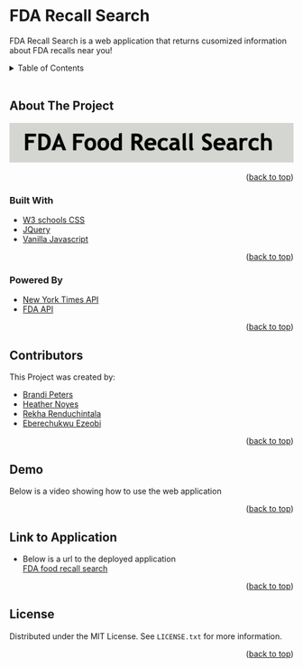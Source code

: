 <!-- id to bring user back to the top of page -->
<div id="top"></div> 

# FDA Recall Search

FDA Recall Search is a web application that returns cusomized information about FDA recalls near you!

<!-- table of content for easy navigation -->
<details>
  <summary>Table of Contents</summary>
  <ol>
    <li>
      <a href="#about-the-project">About The Project</a>
      <ul>
        <li><a href="#built-with">Built With</a></li>
        <li><a href="#powered-by">Powered By</a></li>
      </ul>
    </li>
    <li><a href="#contributors">Contributors</a></li>
    <li><a href="#demo">Demo</a></li>
    <li><a href="#link-to-application">Link to Application</a></li>
    <li><a href="#license">License</a></li>
  </ol>
</details>
<br>

<!-- about the project -->
## About The Project

![Product Name Screen Shot](./assets/images/readme-images/title-image.png)

 


<p align="right">(<a href="#top">back to top</a>)</p>

### Built With

* [W3 schools CSS](https://www.w3schools.com/css/)
* [JQuery](https://jquery.com)
* [Vanilla Javascript](http://vanilla-js.com/)

<p align="right">(<a href="#top">back to top</a>)</p>

### Powered By

* [New York Times API](https://developer.nytimes.com/apis)
* [FDA API](https://www.fda.gov/safety/recalls-market-withdrawals-safety-alerts)

<p align="right">(<a href="#top">back to top</a>)</p>

<!-- Contributors -->
## Contributors
This Project was created by:
* [Brandi Peters](https://github.com/bnicp)
* [Heather Noyes](https://github.com/heatherknoyes)
* [Rekha Renduchintala](https://github.com/rekhawb)
* [Eberechukwu Ezeobi](https://github.com/ebere-code)

<p align="right">(<a href="#top">back to top</a>)</p>

<!-- Demo and how to use -->
## Demo
Below is a video showing how to use the web application 

<p align="right">(<a href="#top">back to top</a>)</p>

<!-- link to deployed application -->
## Link to Application
* Below is a url to the deployed application <br>
[FDA food recall search](https://bnicp.github.io/recall-near-me/) 

<p align="right">(<a href="#top">back to top</a>)</p>

<!-- License -->
## License

Distributed under the MIT License. See `LICENSE.txt` for more information.

<p align="right">(<a href="#top">back to top</a>)</p>
